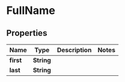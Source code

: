 # FullName

## Properties
Name | Type | Description | Notes
------------ | ------------- | ------------- | -------------
**first** | **String** |  | 
**last** | **String** |  | 
